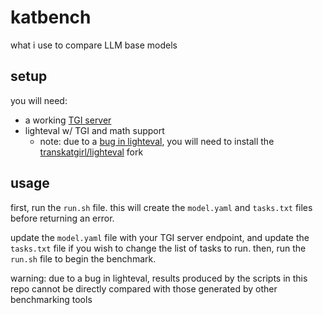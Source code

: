 # katbench
what i use to compare LLM base models

## setup

you will need:

- a working [TGI server](https://huggingface.co/docs/text-generation-inference/en/index)
- lighteval w/ TGI and math support
	- note: due to a [bug in lighteval](https://github.com/huggingface/lighteval/pull/502), you will need to install the [transkatgirl/lighteval](https://github.com/transkatgirl/lighteval) fork

## usage

first, run the `run.sh` file. this will create the `model.yaml` and `tasks.txt` files before returning an error.

update the `model.yaml` file with your TGI server endpoint, and update the `tasks.txt` file if you wish to change the list of tasks to run. then, run the `run.sh` file to begin the benchmark.

warning: due to a bug in lighteval, results produced by the scripts in this repo cannot be directly compared with those generated by other benchmarking tools